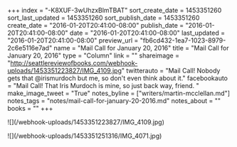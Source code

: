 +++
index = "-K8XUF-3wUhzxBlmTBAT"
sort_create_date = 1453351260
sort_last_updated = 1453351260
sort_publish_date = 1453351260
create_date = "2016-01-20T20:41:00-08:00"
publish_date = "2016-01-20T20:41:00-08:00"
date = "2016-01-20T20:41:00-08:00"
last_updated = "2016-01-20T20:41:00-08:00"
preview_url = "fb6cd432-1ea7-1023-8979-2c6e5116e7ad"
name = "Mail Call for January 20, 2016"
title = "Mail Call for January 20, 2016"
type = "Column"
link = ""
shareimage = "http://seattlereviewofbooks.com/webhook-uploads/1453351223827/IMG_4109.jpg"
twitterauto = "Mail Call! Nobody gets that @irismurdoch but me, so don't even think about it."
facebookauto = "Mail Call! That Iris Murdoch is mine, so just back way, friend. "
make_image_tweet = "True"
notes_byline = ["writers/martin-mcclellan.md"]
notes_tags = "notes/mail-call-for-january-20-2016.md"
notes_about = ""
books = ""
+++
<p class="image">![](/webhook-uploads/1453351223827/IMG_4109.jpg)</p>

<p class="image">![](/webhook-uploads/1453351251316/IMG_4071.jpg)</p>